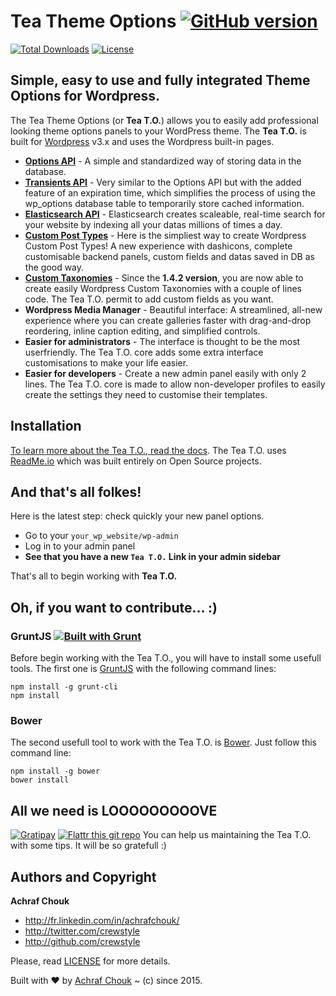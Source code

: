# Tea Theme Options [![GitHub version](https://badge.fury.io/gh/crewstyle%2FTeaThemeOptions.svg)](https://packagist.org/packages/crewstyle/tea-theme-options)


[![Total Downloads](https://poser.pugx.org/crewstyle/tea-theme-options/downloads.svg)](https://packagist.org/packages/crewstyle/tea-theme-options) [![License](https://poser.pugx.org/crewstyle/tea-theme-options/license.svg)](http://opensource.org/licenses/MIT)



## Simple, easy to use and fully integrated Theme Options for Wordpress.

The Tea Theme Options (or **Tea T.O.**) allows you to easily add professional looking theme options panels to your WordPress theme. The **Tea T.O.** is built for [Wordpress](http://wordpress.org "CMS Wordpress") v3.x and uses the Wordpress built-in pages.

+ **[Options API](http://codex.wordpress.org/Options_API)** - A simple and standardized way of storing data in the database.
+ **[Transients API](http://codex.wordpress.org/Transients_API)** - Very similar to the Options API but with the added feature of an expiration time, which simplifies the process of using the wp_options database table to temporarily store cached information.
+ **[Elasticsearch API](http://www.elasticsearch.org/)** - Elasticsearch creates scaleable, real-time search for your website by indexing all your datas millions of times a day.
+ **[Custom Post Types](http://codex.wordpress.org/Post_Types)** - Here is the simpliest way to create Wordpress Custom Post Types! A new experience with dashicons, complete customisable backend panels, custom fields and datas saved in DB as the good way.
+ **[Custom Taxonomies](http://codex.wordpress.org/Taxonomies)** - Since the **1.4.2 version**, you are now able to create easily Wordpress Custom Taxonomies with a couple of lines code. The Tea T.O. permit to add custom fields as you want.
+ **Wordpress Media Manager** - Beautiful interface: A streamlined, all-new experience where you can create galleries faster with drag-and-drop reordering, inline caption editing, and simplified controls.
+ **Easier for administrators** - The interface is thought to be the most userfriendly. The Tea T.O. core adds some extra interface customisations to make your life easier.
+ **Easier for developers** - Create a new admin panel easily with only 2 lines. The Tea T.O. core is made to allow non-developer profiles to easily create the settings they need to customise their templates.



## Installation

[To learn more about the Tea T.O., read the docs](http://tea-theme-options.readme.io/).
The Tea T.O. uses [ReadMe.io](https://readme.io) which was built entirely on Open Source projects.



## And that's all folkes!

Here is the latest step: check quickly your new panel options.

+ Go to your `your_wp_website/wp-admin`
+ Log in to your admin panel
+ **See that you have a new `Tea T.O.` Link in your admin sidebar**

That's all to begin working with **Tea T.O.**



## Oh, if you want to contribute... :)

### GruntJS [![Built with Grunt](https://cdn.gruntjs.com/builtwith.png)](http://gruntjs.com/)

Before begin working with the Tea T.O., you will have to install some usefull tools.
The first one is [GruntJS](http://gruntjs.com/) with the following command lines:

```
npm install -g grunt-cli
npm install
```

### Bower

The second usefull tool to work with the Tea T.O. is [Bower](http://bower.io/).
Just follow this command line:

```
npm install -g bower
bower install
```



## All we need is LOOOOOOOOOVE

[![Gratipay](https://img.shields.io/gratipay/crewstyle.svg?style=flat)](https://www.gittip.com/crewstyle/)
[![Flattr this git repo](http://api.flattr.com/button/flattr-badge-large.png)](https://flattr.com/submit/auto?user_id=crewstyle&url=https://github.com/crewstyle/TeaThemeOptions&title=TeaThemeOptions&language=&tags=github&category=software)
You can help us maintaining the Tea T.O. with some tips. It will be so gratefull :)



## Authors and Copyright

**Achraf Chouk**

+ http://fr.linkedin.com/in/achrafchouk/
+ http://twitter.com/crewstyle
+ http://github.com/crewstyle

Please, read [LICENSE](https://github.com/crewstyle/TeaThemeOptions/blob/master/LICENSE "LICENSE") for more details.

Built with ♥ by [Achraf Chouk](http://github.com/crewstyle "Achraf Chouk") ~ (c) since 2015.
